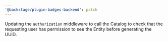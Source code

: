 ```yaml
---
'@backstage/plugin-badges-backend': patch
---
```


Updating the `authorization` middleware to call the Catalog to check that the requesting user has permission to see the Entity before generating the UUID.
